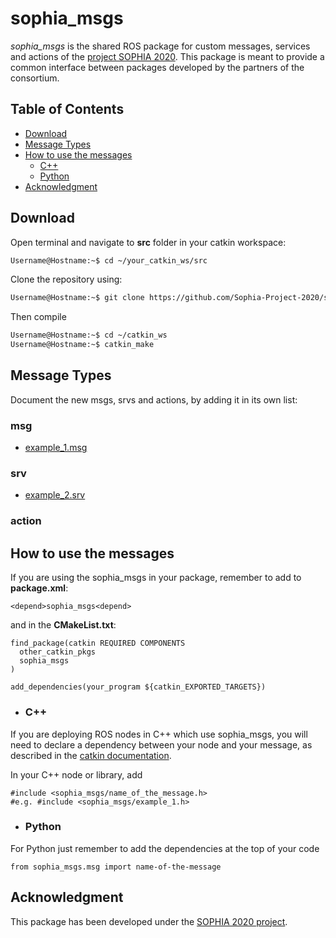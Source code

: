 # sophia_msgs
*sophia_msgs* is the shared ROS package for custom messages, services and actions of the [project SOPHIA 2020](https://www.project-sophia.eu/). This package is meant to provide a common interface between packages developed by the partners of the consortium.

## Table of Contents
- [Download](#download)
- [Message Types](#message-types)
- [How to use the messages](#how-to-use-the-messages)
    - [C++](#c)
    - [Python](#python)
- [Acknowledgment](#acknowledgment)

## Download
Open terminal and navigate to **src** folder in your catkin workspace:

``` bash
Username@Hostname:~$ cd ~/your_catkin_ws/src
```
Clone the repository using:

``` bash
Username@Hostname:~$ git clone https://github.com/Sophia-Project-2020/sophia_msgs.git
```
Then compile
``` bash
Username@Hostname:~$ cd ~/catkin_ws 
Username@Hostname:~$ catkin_make
```

## Message Types
Document the new msgs, srvs and actions, by adding it in its own list:

  ### msg
  - [example_1.msg](msg/example_1.msg)
  
  ### srv
  - [example_2.srv](srv/example_2.srv)
  
  ### action

## How to use the messages
If you are using the sophia_msgs in your package, remember to add to **package.xml**:
```
<depend>sophia_msgs<depend>
```
and in the **CMakeList.txt**:

```
find_package(catkin REQUIRED COMPONENTS
  other_catkin_pkgs
  sophia_msgs
)
```

```
add_dependencies(your_program ${catkin_EXPORTED_TARGETS})
```

- ### C++ 
If you are deploying ROS nodes in C++ which use sophia_msgs, you will need to declare a dependency between your node and your message, as described in the [catkin documentation](http://docs.ros.org/kinetic/api/catkin/html/howto/format2/cpp_msg_dependencies.html).

In your C++ node or library, add

```code
#include <sophia_msgs/name_of_the_message.h>
#e.g. #include <sophia_msgs/example_1.h>
```

- ### Python
For Python just remember to add the dependencies at the top of your code

```
from sophia_msgs.msg import name-of-the-message
```
## Acknowledgment
This package has been developed under the [SOPHIA 2020 project](https://www.project-sophia.eu/).


